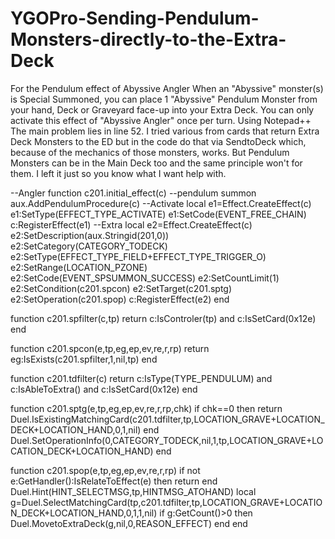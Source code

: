 # YGOPro-Sending-Pendulum-Monsters-directly-to-the-Extra-Deck
For the Pendulum effect of Abyssive Angler
When an "Abyssive" monster(s) is Special Summoned, you can place 1 "Abyssive" Pendulum Monster from your hand, Deck or Graveyard face-up into your Extra Deck. You can only activate this effect of "Abyssive Angler" once per turn.
Using Notepad++
The main problem lies in line 52. I tried various from cards that return Extra Deck Monsters to the ED but in the code do that via SendtoDeck which, because of the mechanics of those monsters, works. But Pendulum Monsters can be in the Main Deck too and the same principle won't for them. I left it just so you know what I want help with.

--Angler
function c201.initial_effect(c)
	--pendulum summon
	aux.AddPendulumProcedure(c)
	--Activate
	local e1=Effect.CreateEffect(c)
	e1:SetType(EFFECT_TYPE_ACTIVATE)
	e1:SetCode(EVENT_FREE_CHAIN)
	c:RegisterEffect(e1)
	--Extra
	local e2=Effect.CreateEffect(c)
	e2:SetDescription(aux.Stringid(201,0))
	e2:SetCategory(CATEGORY_TODECK)
	e2:SetType(EFFECT_TYPE_FIELD+EFFECT_TYPE_TRIGGER_O)
	e2:SetRange(LOCATION_PZONE)
	e2:SetCode(EVENT_SPSUMMON_SUCCESS)
	e2:SetCountLimit(1)
	e2:SetCondition(c201.spcon)
	e2:SetTarget(c201.sptg)
	e2:SetOperation(c201.spop)
	c:RegisterEffect(e2)
end

function c201.spfilter(c,tp)
	return c:IsControler(tp) and c:IsSetCard(0x12e)
end

function c201.spcon(e,tp,eg,ep,ev,re,r,rp)
	return eg:IsExists(c201.spfilter,1,nil,tp)
end

function c201.tdfilter(c)
	return c:IsType(TYPE_PENDULUM) and c:IsAbleToExtra() and c:IsSetCard(0x12e)
end

function c201.sptg(e,tp,eg,ep,ev,re,r,rp,chk)
	if chk==0 then return Duel.IsExistingMatchingCard(c201.tdfilter,tp,LOCATION_GRAVE+LOCATION_DECK+LOCATION_HAND,0,1,nil) end
	Duel.SetOperationInfo(0,CATEGORY_TODECK,nil,1,tp,LOCATION_GRAVE+LOCATION_DECK+LOCATION_HAND)
end

function c201.spop(e,tp,eg,ep,ev,re,r,rp)
	if not e:GetHandler():IsRelateToEffect(e) then return end
	Duel.Hint(HINT_SELECTMSG,tp,HINTMSG_ATOHAND)
	local g=Duel.SelectMatchingCard(tp,c201.tdfilter,tp,LOCATION_GRAVE+LOCATION_DECK+LOCATION_HAND,0,1,1,nil)
	if g:GetCount()>0 then
		Duel.MovetoExtraDeck(g,nil,0,REASON_EFFECT)
	end
end
